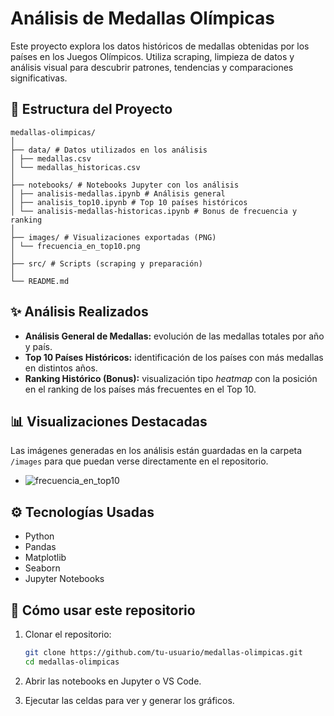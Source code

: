 # Análisis de Medallas Olímpicas

Este proyecto explora los datos históricos de medallas obtenidas por los países en los Juegos Olímpicos. Utiliza scraping, limpieza de datos y análisis visual para descubrir patrones, tendencias y comparaciones significativas.

## 📁 Estructura del Proyecto

```
medallas-olimpicas/
│
├── data/ # Datos utilizados en los análisis
│ ├── medallas.csv
│ └── medallas_historicas.csv
│
├── notebooks/ # Notebooks Jupyter con los análisis
│ ├── analisis-medallas.ipynb # Análisis general
│ ├── analisis_top10.ipynb # Top 10 países históricos
│ └── analisis-medallas-historicas.ipynb # Bonus de frecuencia y ranking
│
├── images/ # Visualizaciones exportadas (PNG)
│ └── frecuencia_en_top10.png
│
├── src/ # Scripts (scraping y preparación)
│
└── README.md
```

## ✨ Análisis Realizados

- **Análisis General de Medallas:** evolución de las medallas totales por año y país.
- **Top 10 Países Históricos:** identificación de los países con más medallas en distintos años.
- **Ranking Histórico (Bonus):** visualización tipo *heatmap* con la posición en el ranking de los países más frecuentes en el Top 10.

## 📊 Visualizaciones Destacadas

Las imágenes generadas en los análisis están guardadas en la carpeta `/images` para que puedan verse directamente en el repositorio.

- ![frecuencia_en_top10](images/frecuencia_en_top10.png)

## ⚙️ Tecnologías Usadas

- Python
- Pandas
- Matplotlib
- Seaborn
- Jupyter Notebooks

## 🚀 Cómo usar este repositorio

1. Clonar el repositorio:
   ```bash
   git clone https://github.com/tu-usuario/medallas-olimpicas.git
   cd medallas-olimpicas
2. Abrir las notebooks en Jupyter o VS Code.

3. Ejecutar las celdas para ver y generar los gráficos.   